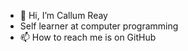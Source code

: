 - 👋 Hi, I’m Callum Reay
- Self learner at computer programming 
- 📫 How to reach me is on GitHub

<!---
calcoderreay1996/calcoderreay1996 is a ✨ special ✨ repository because its `README.md` (this file) appears on your GitHub profile.
You can click the Preview link to take a look at your changes.
--->
